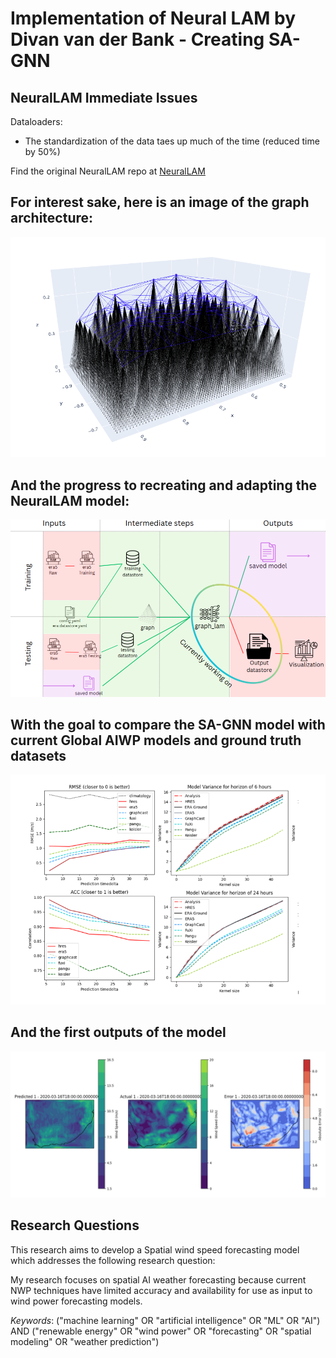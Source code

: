 # Implementation of Neural LAM by Divan van der Bank - Creating SA-GNN

## NeuralLAM Immediate Issues

Dataloaders:
- The standardization of the data taes up much of the time (reduced time by 50%)
    

Find the original NeuralLAM repo at [NeuralLAM](https://github.com/mllam/neural-lam/tree/main)

## For interest sake, here is an image of the graph architecture:

![alt text](images/multiscale_graph.png)

## And the progress to recreating and adapting the NeuralLAM model:

![alt text](images/progress.png)

## With the goal to compare the SA-GNN model with current Global AIWP models and ground truth datasets

![alt text](images/metric_graphs.png)

## And the first outputs of the model

![alt text](images/output_1.png)

## Research Questions

This research aims to develop a Spatial wind speed forecasting model which addresses the following research question:

My research focuses on spatial AI weather forecasting because current NWP techniques have limited accuracy and availability for use as input to wind power forecasting models.

_Keywords_:
("machine learning" OR "artificial intelligence" OR "ML" OR "AI") AND ("renewable energy" OR "wind power" OR "forecasting" OR "spatial modeling" OR "weather prediction")


